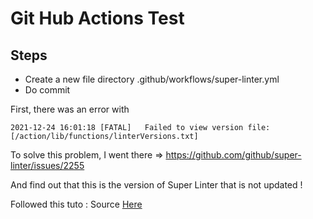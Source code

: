 # Git Hub Actions Test

## Steps


- Create a new file directory .github/workflows/super-linter.yml
- Do commit

First, there was an error with 

```
2021-12-24 16:01:18 [FATAL]   Failed to view version file:[/action/lib/functions/linterVersions.txt]
```
To solve this problem, I went there => https://github.com/github/super-linter/issues/2255

And find out that this is the version of Super Linter that is not updated !


Followed this tuto : 
Source [Here](https://www.youtube.com/watch?v=mFFXuXjVgkU)
